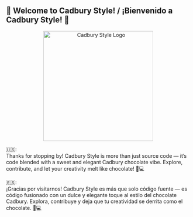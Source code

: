 ## 🎉 Welcome to Cadbury Style! / ¡Bienvenido a Cadbury Style! 🍫

<p align="center">
  <img src="https://upload.wikimedia.org/wikipedia/commons/b/bb/Cadbury_logo_new.jpg" alt="Cadbury Style Logo" width="300"/>
</p>

🇺🇸:  
Thanks for stopping by! Cadbury Style is more than just source code — it’s code blended with a sweet and elegant Cadbury chocolate vibe. Explore, contribute, and let your creativity melt like chocolate! 🍫💻

🇪🇸:  
¡Gracias por visitarnos! Cadbury Style es más que solo código fuente — es código fusionado con un dulce y elegante toque al estilo del chocolate Cadbury. Explora, contribuye y deja que tu creatividad se derrita como el chocolate. 🍫💻
